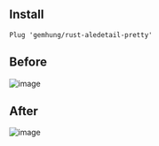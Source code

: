 ## Install
```vim
Plug 'gemhung/rust-aledetail-pretty'
```
## Before
![image](https://user-images.githubusercontent.com/34207794/221363736-695d69a6-067b-4589-b6d1-c85affa45782.png)

## After
![image](https://user-images.githubusercontent.com/34207794/221363674-2e258f3c-b561-4a69-b66d-e30f5eb482e9.png)
